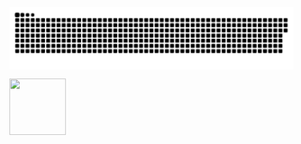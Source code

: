 ![snake gif](https://github.com/ducnguyen1511/ducnguyen1511/blob/output/github-contribution-grid-snake.svg)

<img src="https://c.tenor.com/b4YzfTiBP7MAAAAC/bye-bye-pokemon.gif" style="height: 100px; width: 100px" >
